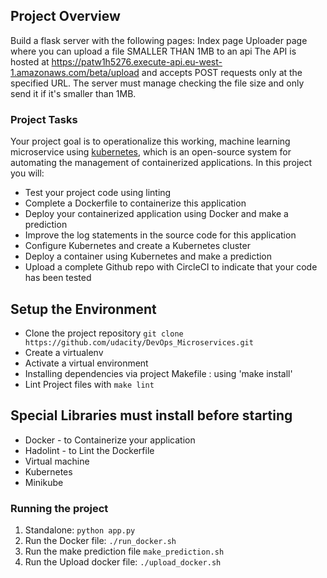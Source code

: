 ## Project Overview
Build a flask server with the following pages:
Index page
Uploader page where you can upload a file SMALLER THAN 1MB to an api
The API is hosted at https://patw1h5276.execute-api.eu-west-1.amazonaws.com/beta/upload and accepts POST requests only at the specified URL.
The server must manage checking the file size and only send it if it's smaller than 1MB.

### Project Tasks

Your project goal is to operationalize this working, machine learning microservice using [kubernetes](https://kubernetes.io/), which is an open-source system for automating the management of containerized applications. In this project you will:
* Test your project code using linting
* Complete a Dockerfile to containerize this application
* Deploy your containerized application using Docker and make a prediction
* Improve the log statements in the source code for this application
* Configure Kubernetes and create a Kubernetes cluster
* Deploy a container using Kubernetes and make a prediction
* Upload a complete Github repo with CircleCI to indicate that your code has been tested


## Setup the Environment
*  Clone the project repository `git clone https://github.com/udacity/DevOps_Microservices.git`
* Create a virtualenv
* Activate a virtual environment
* Installing dependencies via project Makefile : using 'make install'
* Lint Project files with `make lint`

##  Special Libraries must install before starting
* Docker - to Containerize your application
* Hadolint - to Lint the Dockerfile
* Virtual machine
* Kubernetes
* Minikube

### Running the project

1. Standalone:  `python app.py`
2. Run the Docker file:  `./run_docker.sh`
4. Run the make prediction file  `make_prediction.sh`
5. Run the Upload docker file:  `./upload_docker.sh`
